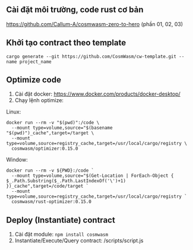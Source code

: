 ## Cài đặt môi trường, code rust cơ bản
  https://github.com/Callum-A/cosmwasm-zero-to-hero (phần 01, 02, 03)
## Khởi tạo contract theo template 
  ``` cargo generate --git https://github.com/CosmWasm/cw-template.git --name project_name ```
## Optimize code 
  1. Cài đặt docker: https://www.docker.com/products/docker-desktop/
  2. Chạy lệnh optimize: <br />
  
Linux: <br />
```
docker run --rm -v "$(pwd)":/code \ 
  --mount type=volume,source="$(basename "$(pwd)")_cache",target=/target \ 
  --mount type=volume,source=registry_cache,target=/usr/local/cargo/registry \ 
  cosmwasm/optimizer:0.15.0
```

Window: <br />
```
docker run --rm -v ${PWD}:/code ` 
  --mount type=volume,source="$(Get-Location | ForEach-Object { $_.Path.Substring($_.Path.LastIndexOf('\')+1) })_cache",target=/code/target ` 
  --mount type=volume,source=registry_cache,target=/usr/local/cargo/registry `
  cosmwasm/rust-optimizer:0.15.0
``` 
## Deploy (Instantiate) contract
   1. Cài đặt module: ```npm install cosmwasm ```
   2. Instantiate/Execute/Query contract: /scripts/script.js 
